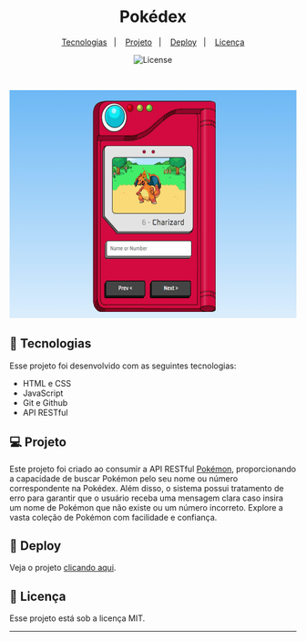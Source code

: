 <h1 align="center"> Pokédex </h1>

<p align="center">
  <a href="#-tecnologias">Tecnologias</a>&nbsp;&nbsp;&nbsp;|&nbsp;&nbsp;&nbsp;
  <a href="#-projeto">Projeto</a>&nbsp;&nbsp;&nbsp;|&nbsp;&nbsp;&nbsp;
  <a href="#-deploy">Deploy</a>&nbsp;&nbsp;&nbsp;|&nbsp;&nbsp;&nbsp;
  <a href="#memo-licença">Licença</a>
</p>

<p align="center">
  <img alt="License" src="https://img.shields.io/static/v1?label=license&message=MIT&color=49AA26&labelColor=000000">
</p>

<br>

<p align="center">
  <img src="https://github.com/brendon-sn/Pokedex/blob/main/assets/home.png" alt="Tela do Site" width="700px" height="400px">
</p>

## 🚀 Tecnologias

Esse projeto foi desenvolvido com as seguintes tecnologias:

- HTML e CSS
- JavaScript
- Git e Github
- API RESTful

## 💻 Projeto

Este projeto foi criado ao consumir a API RESTful [Pokémon](http://pokeapi.co/), proporcionando a capacidade de buscar Pokémon pelo seu nome ou número correspondente na Pokédex. Além disso, o sistema possui tratamento de erro para garantir que o usuário receba uma mensagem clara caso insira um nome de Pokémon que não existe ou um número incorreto. Explore a vasta coleção de Pokémon com facilidade e confiança.

## 📑 Deploy

Veja o projeto [clicando aqui](https://pokedex-jfb0c87h0-brendon-sn.vercel.app/).

## :memo: Licença

Esse projeto está sob a licença MIT.

---
